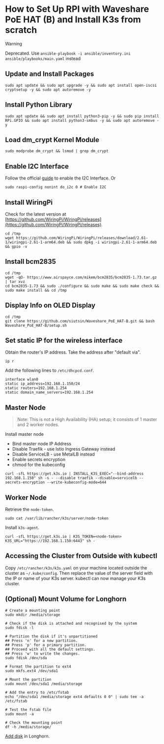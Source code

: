 # How to Set Up RPI with Waveshare PoE HAT (B) and Install K3s from scratch

> [!WARNING]
> Deprecated. Use `ansible-playbook -i ansible/inventory.ini ansible/playbooks/main.yaml` instead

## Update and Install Packages

```
sudo apt update && sudo apt upgrade -y && sudo apt install open-iscsi cryptsetup -y && sudo apt autoremove -y
```

## Install Python Library

```
sudo apt update && sudo apt install python3-pip -y && sudo pip install RPi.GPIO && sudo apt install python3-smbus -y && sudo apt autoremove -y
```

## Load dm_crypt Kernel Module

```
sudo modprobe dm_crypt && lsmod | grep dm_crypt
```

## Enable I2C Interface

Follow the official [guide](https://www.waveshare.com/wiki/PoE_HAT_(B)) to enable the I2C Interface. Or

```shell
sudo raspi-config nonint do_i2c 0 # Enable I2C
```

## Install WiringPi

Check for the latest version
at [https://github.com/WiringPi/WiringPi/releases](https://github.com/WiringPi/WiringPi/releases).

```
cd /tmp
wget https://github.com/WiringPi/WiringPi/releases/download/2.61-1/wiringpi-2.61-1-arm64.deb && sudo dpkg -i wiringpi-2.61-1-arm64.deb && gpio -v
```

## Install bcm2835

```
cd /tmp
wget -qO- https://www.airspayce.com/mikem/bcm2835/bcm2835-1.73.tar.gz | tar xvz
cd bcm2835-1.73 && sudo ./configure && sudo make && sudo make check && sudo make install && cd /tmp
```

## Display Info on OLED Display

```
cd /tmp
git clone https://github.com/siutsin/Waveshare_PoE_HAT-B.git && bash Waveshare_PoE_HAT-B/setup.sh
```

## Set static IP for the wireless interface

Obtain the router's IP address. Take the address after "default via".

```
ip r
```

Add the following lines to `/etc/dhcpcd.conf`.

```
interface wlan0
static ip_address=192.168.1.150/24
static routers=192.168.1.254
static domain_name_servers=192.168.1.254
```

## Master Node

> Note: This is not a High Availability (HA) setup; it consists of 1 master and 2 worker nodes.

Install master node

* Bind master node IP Address
* Disable Traefik - use Istio Ingress Gateway instead
* Disable ServiceLB - use MetalLB instead
* Enable secrets encryption
* chmod for the kubeconfig

```
curl -sfL https://get.k3s.io | INSTALL_K3S_EXEC="--bind-address 192.168.1.150" sh -s - --disable traefik --disable=servicelb --secrets-encryption --write-kubeconfig-mode=644
```

## Worker Node

Retrieve the `node-token`.

```
sudo cat /var/lib/rancher/k3s/server/node-token
```

Install `k3s-agent`.

```
curl -sfL https://get.k3s.io | K3S_TOKEN=<node-token> K3S_URL="https://192.168.1.150:6443" sh -
```

## Accessing the Cluster from Outside with kubectl

Copy `/etc/rancher/k3s/k3s.yaml` on your machine located outside the cluster as `~/.kube/config`. Then replace the value of the server field with the IP or name of your K3s server. kubectl can now manage your K3s cluster.

## (Optional) Mount Volume for Longhorn

```
# Create a mounting point
sudo mkdir /media/storage

# Check if the disk is attached and recognised by the system
sudo fdisk -l

# Partition the disk if it's unpartitioned
## Press 'n' for a new partition.
## Press 'p' for a primary partition.
## Proceed with all the default settings.
## Press 'w' to write the changes.
sudo fdisk /dev/sda

# Format the partition to ext4
sudo mkfs.ext4 /dev/sda1

# Mount the partition
sudo mount /dev/sda1 /media/storage

# Add the entry to /etc/fstab
echo "/dev/sda1 /media/storage ext4 defaults 0 0" | sudo tee -a /etc/fstab

# Test the fstab file
sudo mount -a

# Check the mounting point
df -h /media/storage/
```

[Add disk](https://longhorn.io/docs/latest/volumes-and-nodes/multidisk/) in Longhorn.
